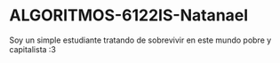 # ALGORITMOS-6122IS-Natanael
Soy un simple estudiante tratando de sobrevivir en este mundo pobre y capitalista :3
